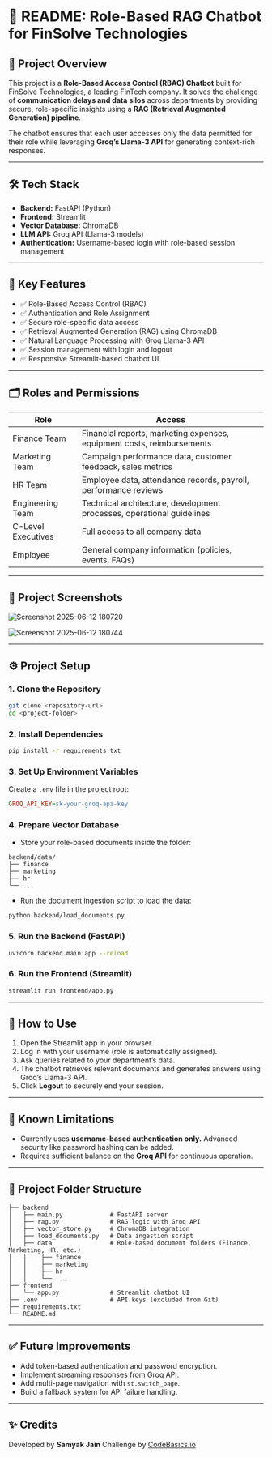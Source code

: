 # 📄 README: Role-Based RAG Chatbot for FinSolve Technologies

## 🚀 Project Overview

This project is a **Role-Based Access Control (RBAC) Chatbot** built for FinSolve Technologies, a leading FinTech company.
It solves the challenge of **communication delays and data silos** across departments by providing secure, role-specific insights using a **RAG (Retrieval Augmented Generation) pipeline**.

The chatbot ensures that each user accesses only the data permitted for their role while leveraging **Groq’s Llama-3 API** for generating context-rich responses.

---

## 🛠️ Tech Stack

* **Backend:** FastAPI (Python)
* **Frontend:** Streamlit
* **Vector Database:** ChromaDB
* **LLM API:** Groq API (Llama-3 models)
* **Authentication:** Username-based login with role-based session management

---

## 🌟 Key Features

* ✅ Role-Based Access Control (RBAC)
* ✅ Authentication and Role Assignment
* ✅ Secure role-specific data access
* ✅ Retrieval Augmented Generation (RAG) using ChromaDB
* ✅ Natural Language Processing with Groq Llama-3 API
* ✅ Session management with login and logout
* ✅ Responsive Streamlit-based chatbot UI

---

## 🗂️ Roles and Permissions

| Role               | Access                                                                 |
| ------------------ | ---------------------------------------------------------------------- |
| Finance Team       | Financial reports, marketing expenses, equipment costs, reimbursements |
| Marketing Team     | Campaign performance data, customer feedback, sales metrics            |
| HR Team            | Employee data, attendance records, payroll, performance reviews        |
| Engineering Team   | Technical architecture, development processes, operational guidelines  |
| C-Level Executives | Full access to all company data                                        |
| Employee           | General company information (policies, events, FAQs)                   |

---

## 📸 Project Screenshots

![Screenshot 2025-06-12 180720](https://github.com/user-attachments/assets/57506315-60df-45d5-a2e3-23ad796f4439)



![Screenshot 2025-06-12 180744](https://github.com/user-attachments/assets/61ec8e99-d0b5-4fff-be9a-6c3dd55ddf39)

---

## ⚙️ Project Setup

### 1. Clone the Repository

```bash
git clone <repository-url>
cd <project-folder>
```

### 2. Install Dependencies

```bash
pip install -r requirements.txt
```

### 3. Set Up Environment Variables

Create a `.env` file in the project root:

```ini
GROQ_API_KEY=sk-your-groq-api-key
```

### 4. Prepare Vector Database

* Store your role-based documents inside the folder:

```text
backend/data/
├── finance
├── marketing
├── hr
└── ...
```

* Run the document ingestion script to load the data:

```bash
python backend/load_documents.py
```

### 5. Run the Backend (FastAPI)

```bash
uvicorn backend.main:app --reload
```

### 6. Run the Frontend (Streamlit)

```bash
streamlit run frontend/app.py
```

---

## 📝 How to Use

1. Open the Streamlit app in your browser.
2. Log in with your username (role is automatically assigned).
3. Ask queries related to your department’s data.
4. The chatbot retrieves relevant documents and generates answers using Groq’s Llama-3 API.
5. Click **Logout** to securely end your session.

---

## 🚧 Known Limitations

* Currently uses **username-based authentication only.** Advanced security like password hashing can be added.
* Requires sufficient balance on the **Groq API** for continuous operation.

---

## 📂 Project Folder Structure

```text
├── backend
│   ├── main.py             # FastAPI server
│   ├── rag.py              # RAG logic with Groq API
│   ├── vector_store.py     # ChromaDB integration
│   ├── load_documents.py   # Data ingestion script
│   ├── data                # Role-based document folders (Finance, Marketing, HR, etc.)
│   │    ├── finance
│   │    ├── marketing
│   │    ├── hr
│   │    └── ...
├── frontend
│   └── app.py              # Streamlit chatbot UI
├── .env                    # API keys (excluded from Git)
├── requirements.txt
└── README.md
```

---

## ✅ Future Improvements

* Add token-based authentication and password encryption.
* Implement streaming responses from Groq API.
* Add multi-page navigation with `st.switch_page`.
* Build a fallback system for API failure handling.

---

## ✨ Credits

Developed by **Samyak Jain**
Challenge by [CodeBasics.io](https://codebasics.io/challenge/codebasics-gen-ai-data-science-resume-project-challenge)
